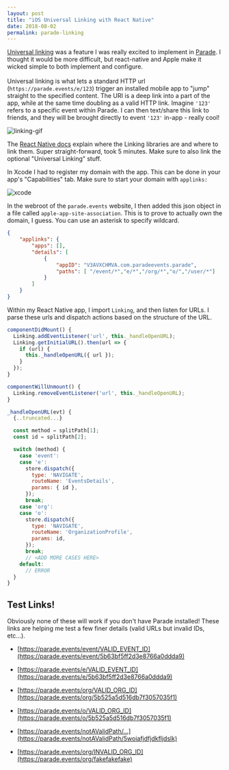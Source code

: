 ```yaml
---
layout: post
title: "iOS Universal Linking with React Native"
date: 2018-08-02
permalink: parade-linking
---
```


[Universal linking](https://developer.apple.com/library/archive/documentation/General/Conceptual/AppSearch/UniversalLinks.html) was
a feature I was really excited to implement in [Parade](https://parade.events). I thought it would be more difficult, but react-native and Apple
make it wicked simple to both implement and configure.
<br><br>
Universal linking is what lets a standard HTTP url (`https://parade.events/e/123`) trigger an installed mobile app to "jump" straight to the
specified content. The URI is a deep link into a part of the app, while at the same time doubling as a valid HTTP link.
Imagine `'123'` refers to a specific event within Parade. I can then text/share this link to friends, and they will be brought directly
to event `'123'` in-app - really cool!

![linking-gif]({{site.url}}/assets/resources-parade-linking/linking.gif)

The [React Native docs](https://facebook.github.io/react-native/docs/linking) explain where the Linking libraries are and where to link them. Super straight-forward, took 5 minutes. Make sure to also link the optional "Universal Linking" stuff.

In Xcode I had to register my domain with the app. This can be done in your app's "Capabilities" tab. Make sure to start your
domain with `applinks:`

![xcode]({{site.url}}/assets/resources-parade-linking/xcode.png)


In the webroot of the `parade.events` website, I then added this json object in a file
called `apple-app-site-association`. This is to prove to actually own the domain, I guess. You can use an asterisk to
specify wildcard.
```json
{
    "applinks": {
        "apps": [],
        "details": [
            {
                "appID": "V3AVXCHMVA.com.paradeevents.parade",
                "paths": [ "/event/*","e/*","/org/*","o/","/user/*"]
            }
        ]
    }
}
```

Within my React Native app, I import `Linking`, and then listen for URLs. I parse
these urls and dispatch actions based on the structure of the URL.

```javascript
componentDidMount() {
  Linking.addEventListener('url', this._handleOpenURL);
  Linking.getInitialURL().then(url => {
    if (url) {
      this._handleOpenURL({ url });
    }
  });
}

componentWillUnmount() {
  Linking.removeEventListener('url', this._handleOpenURL);
}

_handleOpenURL(evt) {
  {..truncated...}

  const method = splitPath[1];
  const id = splitPath[2];

  switch (method) {
    case 'event':
    case 'e':
      store.dispatch({
        type: 'NAVIGATE',
        routeName: 'EventsDetails',
        params: { id },
      });
      break;
    case 'org':
    case 'o':
      store.dispatch({
        type: 'NAVIGATE',
        routeName: 'OrganizationProfile',
        params: id,
      });
      break;
      // <ADD MORE CASES HERE>
    default:
      // ERROR
  }
}
```


<h2>Test Links!</h2>

Obviously none of these will work if you don't have Parade installed! These links are helping me test a few
finer details (valid URLs but invalid IDs, etc...).

- [https://parade.events/event/VALID_EVENT_ID](https://parade.events/event/5b63bf5ff2d3e8766a0ddda9)
- [https://parade.events/e/VALID_EVENT_ID](https://parade.events/e/5b63bf5ff2d3e8766a0ddda9)

- [https://parade.events/org/VALID_ORG_ID](https://parade.events/org/5b525a5d516db7f3057035f1)
- [https://parade.events/o/VALID_ORG_ID](https://parade.events/o/5b525a5d516db7f3057035f1)

- [https://parade.events/notAValidPath/...](https://parade.events/notAValidPath/5woiafjdfjdkfljdslk)
- [https://parade.events/org/INVALID_ORG_ID](https://parade.events/org/fakefakefake)
